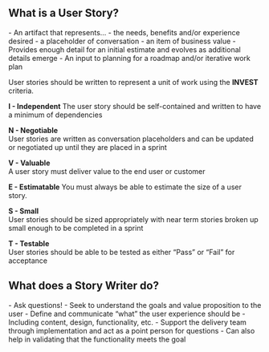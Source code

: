<h2>What is a User Story?</h2>
- An artifact that represents…
  - the needs, benefits and/or experience desired
  - a placeholder of conversation
  - an item of business value
- Provides enough detail for an initial estimate and evolves as additional details emerge
- An input to planning for a roadmap and/or iterative work plan

User stories should be written to represent a unit of work using the **INVEST** criteria.

**I - Independent**
The user story should be self-contained and written to have a minimum of dependencies

**N - Negotiable**	
User stories are written as conversation placeholders and can be updated or negotiated up until they are placed in a sprint

**V - Valuable**	
A user story must deliver value to the end user or customer

**E - Estimatable**	
You must always be able to estimate the size of a user story.

**S	- Small**	
User stories should be sized appropriately with near term stories broken up small enough to be completed in a sprint

**T -	Testable**	
User stories should be able to be tested as either “Pass” or “Fail” for acceptance

<h2>What does a Story Writer do?</h2>
- Ask questions!
- Seek to understand the goals and value proposition to the user
- Define and communicate “what” the user experience should be
  - Including content, design, functionality, etc.
- Support the delivery team through implementation and act as a point person for questions
- Can also help in validating that the functionality meets the goal





